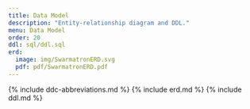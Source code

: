 ```yaml
---
title: Data Model
description: "Entity-relationship diagram and DDL."
menu: Data Model
order: 20
ddl: sql/ddl.sql
erd:
  image: img/SwarmatronERD.svg
  pdf: pdf/SwarmatronERD.pdf
---
```


{% include ddc-abbreviations.md %}
{% include erd.md %}
{% include ddl.md %}
